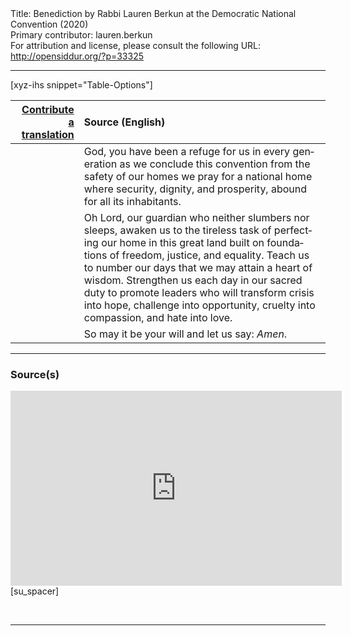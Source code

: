 <html>
<head></head>
<body>
Title: Benediction by Rabbi Lauren Berkun at the Democratic National Convention (2020)<br />
Primary contributor: lauren.berkun<br />
For attribution and license, please consult the following URL: <a href="http://opensiddur.org/?p=33325">http://opensiddur.org/?p=33325</a>
<p />
<hr />

[xyz-ihs snippet="Table-Options"]<table style="margin-left: auto; margin-right: auto;" class="draggable">
<thead><tr><th id="x" style="text-align: right;"><a href="/contributing/upload/">Contribute a translation</a></th><th style="text-align: left;">Source (English)</th></tr></thead>
<tbody>
<tr><td style="vertical-align:top;">
<div class="liturgy" lang="he">

</span></div></td>
 
<td style="vertical-align:top;">
<div class="english" lang="en">
God, 
you have been a refuge for us 
in every generation 
as we conclude this convention 
from the safety of our homes 
we pray for a national home 
where security, 
dignity, 
and prosperity, 
abound for all its inhabitants. 
</div></td></tr>


<tr><td style="vertical-align:top;">
<div class="liturgy" lang="he">

</span></div></td>
 
<td style="vertical-align:top;">
<div class="english" lang="en">
Oh Lord, 
our guardian who neither slumbers nor sleeps, 
awaken us to the tireless task 
of perfecting our home in this great land 
built on foundations of freedom, 
justice, 
and equality. 
Teach us 
to number our days 
that we may attain a heart of wisdom. 
Strengthen us each day 
in our sacred duty to promote leaders 
who will transform crisis into hope, 
challenge into opportunity, 
cruelty into compassion, 
and hate into love. 
</div></td></tr>


<tr><td style="vertical-align:top;">
<div class="liturgy" lang="he">

</span></div></td>
 
<td style="vertical-align:top;">
<div class="english" lang="en">
So may it be your will 
and let us say: <em>Amen</em>.
</div></td></tr>
</tbody></table>

<hr />

<h3>Source(s)</h3>

<iframe width=530 height=312 src='https://www.c-span.org/video/standalone/?c4901146/user-clip-lauren-berkun-benediction-dnc-convention-2020' allowfullscreen='allowfullscreen' frameborder=0></iframe>[su_spacer]


&nbsp;

<hr />

&nbsp;


</body>
</html>